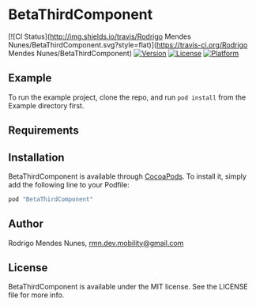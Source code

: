 # BetaThirdComponent

[![CI Status](http://img.shields.io/travis/Rodrigo Mendes Nunes/BetaThirdComponent.svg?style=flat)](https://travis-ci.org/Rodrigo Mendes Nunes/BetaThirdComponent)
[![Version](https://img.shields.io/cocoapods/v/BetaThirdComponent.svg?style=flat)](http://cocoapods.org/pods/BetaThirdComponent)
[![License](https://img.shields.io/cocoapods/l/BetaThirdComponent.svg?style=flat)](http://cocoapods.org/pods/BetaThirdComponent)
[![Platform](https://img.shields.io/cocoapods/p/BetaThirdComponent.svg?style=flat)](http://cocoapods.org/pods/BetaThirdComponent)

## Example

To run the example project, clone the repo, and run `pod install` from the Example directory first.

## Requirements

## Installation

BetaThirdComponent is available through [CocoaPods](http://cocoapods.org). To install
it, simply add the following line to your Podfile:

```ruby
pod "BetaThirdComponent"
```

## Author

Rodrigo Mendes Nunes, rmn.dev.mobility@gmail.com

## License

BetaThirdComponent is available under the MIT license. See the LICENSE file for more info.
